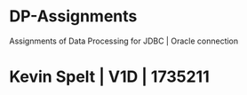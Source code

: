 # DP-Assignments
Assignments of Data Processing for JDBC | Oracle connection
# Kevin Spelt | V1D | 1735211
